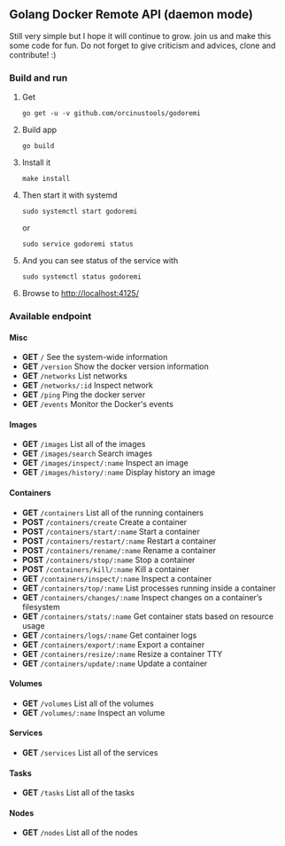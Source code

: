 ## Golang Docker Remote API (daemon mode)
Still very simple but I hope it will continue to grow. join us and make this some code for fun.
Do not forget to give criticism and advices, clone and contribute! :)

### Build and run
1. Get
    ```
    go get -u -v github.com/orcinustools/godoremi
    ```
2. Build app
    ```
    go build
    ```
3. Install it
    ```
    make install
    ```
4. Then start it with systemd
    ```
    sudo systemctl start godoremi
    ```
    or
    ```
    sudo service godoremi status
    ```
5. And you can see status of the service with
    ```
    sudo systemctl status godoremi
    ```
6. Browse to [http://localhost:4125/](http://localhost:4125/)

### Available endpoint
#### Misc
- **GET** `/` See the system-wide information
- **GET** `/version` Show the docker version information
- **GET** `/networks` List networks
- **GET** `/networks/:id` Inspect network
- **GET** `/ping` Ping the docker server
- **GET** `/events` Monitor the Docker's events

#### Images
- **GET** `/images` List all of the images
- **GET** `/images/search` Search images
- **GET** `/images/inspect/:name` Inspect an image
- **GET** `/images/history/:name` Display history an image

#### Containers
- **GET** `/containers` List all of the running containers
- **POST** `/containers/create` Create a container
- **POST** `/containers/start/:name` Start a container
- **POST** `/containers/restart/:name` Restart a container
- **POST** `/containers/rename/:name` Rename a container
- **POST** `/containers/stop/:name` Stop a container
- **POST** `/containers/kill/:name` Kill a container
- **GET** `/containers/inspect/:name` Inspect a container
- **GET** `/containers/top/:name` List processes running inside a container
- **GET** `/containers/changes/:name` Inspect changes on a container’s filesystem
- **GET** `/containers/stats/:name` Get container stats based on resource usage
- **GET** `/containers/logs/:name` Get container logs
- **GET** `/containers/export/:name` Export a container
- **GET** `/containers/resize/:name` Resize a container TTY
- **GET** `/containers/update/:name` Update a container

#### Volumes
- **GET** `/volumes` List all of the volumes
- **GET** `/volumes/:name` Inspect an volume

#### Services
- **GET** `/services` List all of the services

#### Tasks
- **GET** `/tasks` List all of the tasks

#### Nodes
- **GET** `/nodes` List all of the nodes
